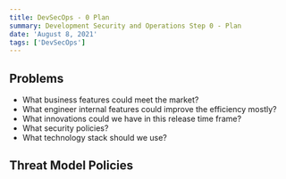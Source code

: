 ```yaml
---
title: DevSecOps - 0 Plan
summary: Development Security and Operations Step 0 - Plan
date: 'August 8, 2021'
tags: ['DevSecOps']
---
```


## Problems

- What business features could meet the market?
- What engineer internal features could improve the efficiency mostly?
- What innovations could we have in this release time frame?
- What security policies?
- What technology stack should we use?

## Threat Model Policies
